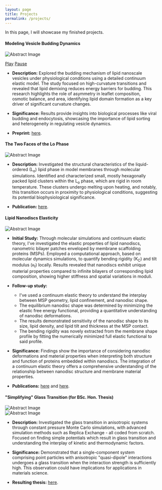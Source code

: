 ```yaml
---
layout: page
title: Projects
permalink: /projects/
---
```

In this page, I will showcase my finished projects.


#### Modeling Vesicle Budding Dynamics

<script src="https://code.jquery.com/jquery-3.6.0.min.js"></script>

<div class="center-image">
  <img id="gif-image" src="{{ '/images/projects/movie_budding.gif' | relative_url }}" class="responsive-image" alt="Abstract Image">
</div>

<script>
  $(document).ready(function(){
    $("#gif-image").click(function(){
      // Toggle between the GIF and the static image
      var currentSrc = $(this).attr("src");
      if(currentSrc.includes("movie_budding.gif")) {
        $(this).attr("src", "{{ '/images/projects/budded_state.png' | relative_url }}"); // Pause (static image)
      } else {
        $(this).attr("src", "{{ '/images/projects/movie_budding.gif' | relative_url }}"); // Play (GIF)
      }
    });
  });
</script>

<a href="#" class="playbutton">Play</a>
<a href="#" class="pausebutton">Pause</a>

<script>
  $(document).ready(function(){
    $(".playbutton").click(function(){
      $("#gif-image").attr("src", "{{ '/images/projects/movie_budding.gif' | relative_url }}"); // Re-enable GIF
    });

    $(".pausebutton").click(function(){
      $("#gif-image").attr("src", "{{ '/images/projects/budded_state.png' | relative_url }}"); // Static image as placeholder
    });
  });
</script>

- **Description:** Explored the budding mechanism of lipid nanoscale vesicles under physiological conditions using a detailed continuum elastic model. The study focused on high-curvature transitions and revealed that lipid demixing reduces energy barriers for budding. This research highlights the role of asymmetry in leaflet composition, osmotic balance, and area, identifying lipid domain formation as a key driver of significant curvature changes.

- **Significance:** Results provide insights into biological processes like viral budding and endocytosis, showcasing the importance of lipid sorting and heterogeneity in regulating vesicle dynamics.

- **Preprint:** [here](https://doi.org/10.1101/2024.10.24.620077).

#### The Two Faces of the Lo Phase

<div class="center-image">
  <img src="https://pubs.acs.org/cms/10.1021/acs.jpclett.1c03712/asset/images/medium/jz1c03712_0005.gif"  class="responsive-image"  alt="Abstract Image">
</div>

- **Description:** Investigated the structural characteristics of the liquid-ordered (L<sub>o</sub>) lipid phase in model membranes through molecular simulations. Identified and characterized small, mostly hexagonally packed lipid clusters within the L<sub>o</sub> phase, which are rigid in room temperature. These clusters undergo melting upon heating, and notably, this transition occurs in proximity to physiological conditions, suggesting its potential biophysiological significance.

- **Publication:** [here](https://pubs.acs.org/doi/full/10.1021/acs.jpclett.1c03712).


#### Lipid Nanodiscs Elasticity

<div class="center-image">
  <img src="https://pubs.acs.org/cms/10.1021/acs.jctc.2c01054/asset/images/medium/ct2c01054_0005.gif"  class="responsive-image"  alt="Abstract Image">
</div>

- **Initial Study:** Through molecular simulations and continuum elastic theory, I've investigated the elastic properties of lipid nanodiscs, nanometric bilayer patches enveloped by membrane scaffolding proteins (MSPs). Employed a computational approach, based on molecular dynamics simulations, to quantify bending rigidity (K<sub>C</sub>) and tilt modulus (κ<sub>t</sub>) locally. Results revealed that nanodiscs exhibit unique material properties compared to infinite bilayers of corresponding lipid composition, showing higher stiffness and spatial variations in moduli.

- **Follow-up study:**
  - I've used a continuum elastic theory to understand the interplay between MSP geometry, lipid confinement, and nanodisc shape.
  - The equilibrium nanodisc shape was determined by minimizing the elastic free energy functional, providing a quantitative understanding of nanodisc deformations.
  - The results demonstrated sensitivity of the nanodisc shape to its size, lipid density, and lipid tilt and thickness at the MSP contact.
  - The bending rigidity was novely extracted from the membrane shape profile by fitting the numerically minimized full elastic functional to said profile.

- **Significance:** Findings show the importance of considering nanodisc deformations and material properties when interpreting both structure and function of proteins embedded within nanodiscs. The integration of a continuum elastic theory offers a comprehensive understanding of the relationship between nanodisc structure and membrane material properties.

- **Publications:** [here](https://pubs.acs.org/doi/full/10.1021/acs.jctc.2c01054) and [here](https://pubs.acs.org/doi/10.1021/acs.jpcb.0c03374).


#### "Simplifying" Glass Transition (for BSc. Hon. Thesis)

<div class="center-image">
  <img src="{{ '/images/projects/amirim_proj.png' | relative_url }}" class="responsive-image" alt="Abstract Image">
</div>
<div class="center-image">
  <img src="{{ '/images/projects/amirim_proj2.png' | relative_url }}"  class="responsive-image"  alt="Abstract Image">
</div>

- **Description:** Investigated the glass transition in anisotropic systems through constant pressure Monte Carlo simulations, with advanced simulation methods such as Replica Exchange - all coded from scratch. Focused on finding simple potentials which result in glass transition and understanding the interplay of kinetic and thermodynamic factors.

- **Significance:** Demonstrated that a single-component system comprising point particles with anisotropic "quasi-dipole" interactions undergoes a glass transition when the interaction strength is sufficiently high. This observation could have implications for applications in materials science.

- **Resulting thesis:** [here](https://raw.githubusercontent.com/infinityScha/blog/master/files/projects/amirim%20work.pdf).
